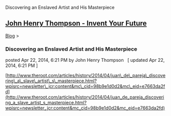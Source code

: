 Discovering an Enslaved Artist and His Masterpiece 

[John Henry Thompson - Invent Your Future](../index.html)
---------------------------------------------------------

    

[Blog](../z-blog-1.html)‎ > ‎

### Discovering an Enslaved Artist and His Masterpiece

posted Apr 22, 2014, 6:21 PM by John Henry Thompson   \[ updated Apr 22, 2014, 6:21 PM \]

  
[http://www.theroot.com/articles/history/2014/04/juan\_de\_pareja\_discovering\_a\_slave\_artist\_s\_masterpiece.html?wpisrc=newsletter\_jcr:content&mc\_cid=98b9e1d0d2&mc\_eid=e7663da2fd](http://www.theroot.com/articles/history/2014/04/juan_de_pareja_discovering_a_slave_artist_s_masterpiece.html?wpisrc=newsletter_jcr:content&mc_cid=98b9e1d0d2&mc_eid=e7663da2fd)  
  
  


